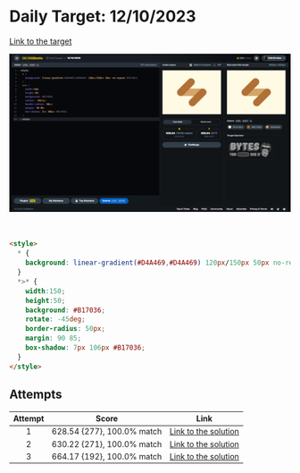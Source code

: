 # Daily Target: 12/10/2023

[Link to the target](https://cssbattle.dev/play/DnR1zAzberQ2WGOTX1NH)

![img](../images/target-solution/daily-target_2023-10-12.png)

<br>

```html
<style>
  * {
    background: linear-gradient(#D4A469,#D4A469) 120px/150px 50px no-repeat #FEFAE3;
  }
  *>* {
    width:150;
    height:50;
    background: #B17036;
    rotate: -45deg;
    border-radius: 50px;
    margin: 90 85;
    box-shadow: 7px 106px #B17036;
  }
</style>
```

## Attempts
| Attempt | Score | Link |
|:-:|:-:|:-:|
| 1 | 628.54 {277}, 100.0% match | [Link to the solution](../html/daily-target_2023-10-12_attempt-01.html) |
| 2 | 630.22 {271}, 100.0% match | [Link to the solution](../html/daily-target_2023-10-12_attempt-02.html) |
| 3 | 664.17 {192}, 100.0% match | [Link to the solution](../html/daily-target_2023-10-12_attempt-03.html) |